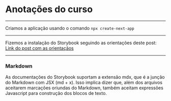# Anotações do curso

---

Criamos a aplicação usando o comando ```npx create-next-app```

--- 

Fizemos a instalação do Storybook seguindo as orientações deste post:
[Link do post com as orientaçãos](https://storybook.js.org/blog/get-started-with-storybook-and-next-js/)

---

### Markdown

As documentações do Storybook suportam a extensão mdx, que é a junção do Markdown com JSX (md + x). Isso implica dizer que, além dos arquivos aceitarem marcações oriundas do Markdown, também aceitam expressões Javascript para construção dos blocos de texto.
